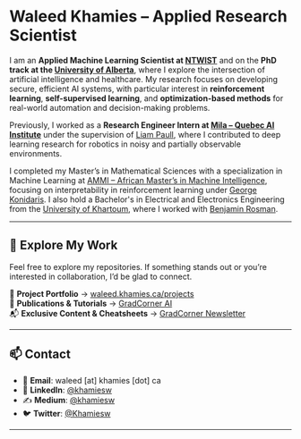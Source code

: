 # Waleed Khamies – Applied Research Scientist

I am an **Applied Machine Learning Scientist at [NTWIST](https://ntwist.com)** and on the **PhD track at the [University of Alberta](https://apps.ualberta.ca/directory/person/khamies)**, where I explore the intersection of artificial intelligence and healthcare. My research focuses on developing secure, efficient AI systems, with particular interest in **reinforcement learning**, **self-supervised learning**, and **optimization-based methods** for real-world automation and decision-making problems.

Previously, I worked as a **Research Engineer Intern at [Mila – Quebec AI Institute](https://mila.quebec/)** under the supervision of [Liam Paull](https://liampaull.ca/), where I contributed to deep learning research for robotics in noisy and partially observable environments.

I completed my Master’s in Mathematical Sciences with a specialization in Machine Learning at [AMMI – African Master’s in Machine Intelligence](https://aimsammi.org/), focusing on interpretability in reinforcement learning under [George Konidaris](http://cs.brown.edu/people/gdk/). I also hold a Bachelor's in Electrical and Electronics Engineering from the [University of Khartoum](https://www.uofk.edu/en), where I worked with [Benjamin Rosman](https://www.benjaminrosman.com/).

---

## 🔎 Explore My Work

Feel free to explore my repositories. If something stands out or you’re interested in collaboration, I’d be glad to connect.

📁 **Project Portfolio** → [waleed.khamies.ca/projects](https://waleed.khamies.ca/projects/)  
🧠 **Publications & Tutorials** → [GradCorner AI](https://publication.gradcorner.ca/)  
📬 **Exclusive Content & Cheatsheets** → [GradCorner Newsletter](https://publication.gradcorner.ca/)

---

## 📫 Contact

- 📧 **Email**: waleed [at] khamies [dot] ca  
- 💼 **LinkedIn**: [@khamiesw](https://www.linkedin.com/in/khamiesw/)  
- ✍️ **Medium**: [@khamiesw](https://medium.com/@khamiesw)  
- 🐦 **Twitter**: [@Khamiesw](https://twitter.com/Khamiesw)  

---

